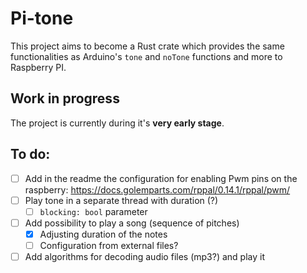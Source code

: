 # Pi-tone
This project aims to become a Rust crate which provides the same functionalities as Arduino's `tone` and `noTone` functions and more to Raspberry PI.

## Work in progress
The project is currently during it's **very early stage**.

## To do:
- [ ] Add in the readme the configuration for enabling Pwm pins on the raspberry: https://docs.golemparts.com/rppal/0.14.1/rppal/pwm/
- [ ] Play tone in a separate thread with duration (?)
    - [ ] `blocking: bool` parameter
- [ ] Add possibility to play a song (sequence of pitches)
    - [x] Adjusting duration of the notes
    - [ ] Configuration from external files?
- [ ] Add algorithms for decoding audio files (mp3?) and play it
